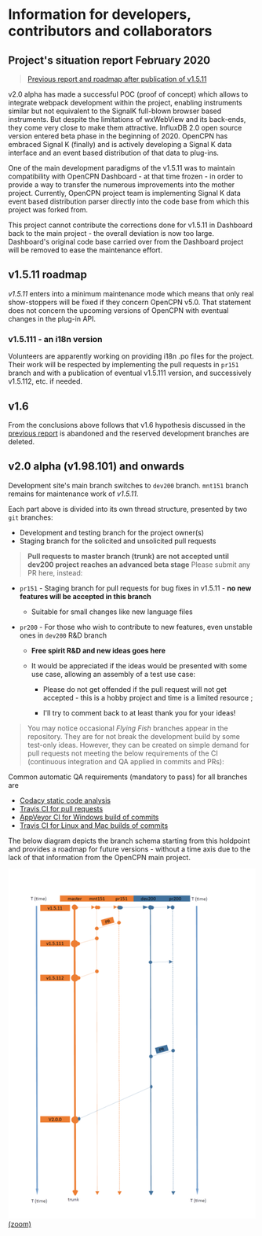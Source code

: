 # Information for developers, contributors and collaborators

## Project's situation report February 2020

>[Previous report and roadmap after publication of v1.5.11](https://github.com/canne/dashboard_tactics_pi/blob/c7656142b49c6bb38b3d1c681db9b2426f22193a/docs/developers/README.md)

v2.0 alpha has made a successful POC (proof of concept) which allows to integrate webpack development within the project, enabling instruments similar but not equivalent to the SignalK full-blown browser based instruments. But despite the limitations of wxWebView and its back-ends, they come very close to make them attractive. InfluxDB 2.0 open source version entered beta phase in the beginning of 2020. OpenCPN has embraced Signal K (finally) and is actively developing a Signal K data interface and an event based distribution of that data to plug-ins.

One of the main development paradigms of the v1.5.11 was to maintain compatibility with OpenCPN Dashboard - at that time frozen - in order to provide a way to transfer the numerous improvements into the mother project. Currently, OpenCPN project team is implementing Signal K data event based distribution parser directly into the code base from which this project was forked from.

This project cannot contribute the corrections done for v1.5.11 in Dashboard back to the main project - the overall deviation is now too large. Dashboard's original code base carried over from the Dashboard project will be removed to ease the maintenance effort.

## v1.5.11 roadmap

_v1.5.11_ enters into a minimum maintenance mode which means that only real show-stoppers will be fixed if they concern OpenCPN v5.0. That statement does not concern the upcoming versions of OpenCPN with eventual changes in the plug-in API.

### v1.5.111 - an i18n version

Volunteers are apparently working on providing i18n .po files for the project. Their work will be respected by implementing the pull requests in `pr151` branch and with a publication of eventual v1.5.111 version, and successively v1.5.112, etc. if needed.

## v1.6

From the conclusions above follows that v1.6 hypothesis discussed in the [previous report](https://github.com/canne/dashboard_tactics_pi/blob/c7656142b49c6bb38b3d1c681db9b2426f22193a/docs/developers/README.md) is abandoned and the reserved development branches are deleted.

## v2.0 alpha (v1.98.101) and onwards

Development site's main branch switches to `dev200` branch. `mnt151` branch remains for maintenance work of _v1.5.11_.

Each part above is divided into its own thread structure, presented by two `git` branches:

* Development and testing branch for the project owner(s)
* Staging branch for the solicited and unsolicited pull requests

> **Pull requests to master branch (trunk) are not accepted until dev200 project reaches an advanced beta stage** Please submit any PR here, instead:

* `pr151` - Staging branch for pull requests for bug fixes in v1.5.11 - **no new features will be accepted in this branch**

  * Suitable for small changes like new language files

* `pr200` - For those who wish to contribute to new features, even unstable ones in `dev200` R&D branch

   * **Free spirit R&D and new ideas goes here**
   
   * It would be appreciated if the ideas would be presented with some use case, allowing an assembly of a test use case:
   
     * Please do not get offended if the pull request will not get accepted - this is a hobby project and time is a limited resource ;
     
     * I'll try to comment back to at least thank you for your ideas!

>You may notice occasional _Flying Fish_ branches appear in the repository. They are for not break the development build by some test-only ideas. However, they can be created on simple demand for pull requests not meeting the below requirements of the CI (continuous integration and QA applied in commits and PRs):

Common automatic QA requirements (mandatory to pass) for all branches are
* [Codacy static code analysis](https://app.codacy.com/manual/petri38-github/dashboard_tactics_pi/dashboard)
* [Travis CI for pull requests](https://travis-ci.org/canne/dashboard_tactics_pi)
* [AppVeyor CI for Windows build of commits](https://ci.appveyor.com/project/canne/dashboard-tactics-pi)
* [Travis CI for Linux and Mac builds of commits](https://travis-ci.org/canne/dashboard_tactics_pi)

The below diagram depicts the branch schema starting from this holdpoint and provides a roadmap for future versions - without a time axis due to the lack of that information from the OpenCPN main project.

![v1.98.103_holdpoint_threads.png](v1.98.103_holdpoint_threads.png) [(zoom)](img/v1.98.103_holdpoint_threads.png)
